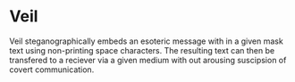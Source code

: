 # Veil
Veil steganographically embeds an esoteric message with in a given mask text using non-printing space characters. The resulting text can then be transfered to a reciever via a given medium with out arousing suscipsion of covert communication. 
